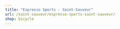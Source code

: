 ```yaml
---
title: "Espresso Sports - Saint-Sauveur"
url: /saint-sauveur/espresso-sports-saint-sauveur/
shop: bicycle
---
```


